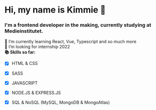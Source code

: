 # Hi, my name is Kimmie 👋

### I'm a frontend developer in the making, currently studying at Medieinstitutet.
 🌱 I’m currently learning React, Vue, Typescript and so much more <br>
 👯 I’m looking for internship 2022 <br>
 **📚 Skills so far:**
 - [x] HTML & CSS 
 - [x] SASS 
 - [x] JAVASCRIPT
 - [x] NODE.JS & EXPRESS.JS
 - [x] SQL & NoSQL (MySQL, MongoDB & MongoAtlas)

      
      
